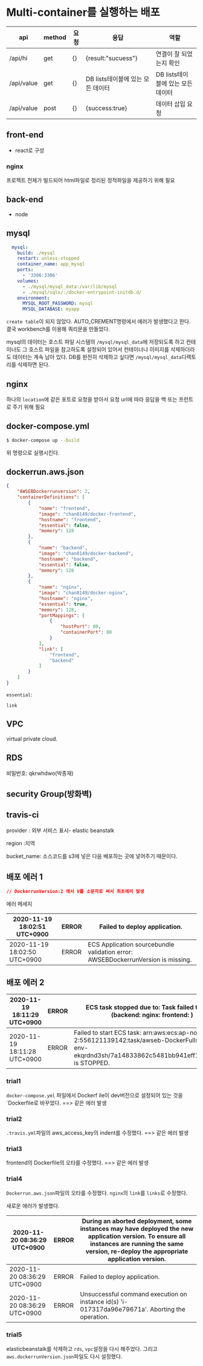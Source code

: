 # Multi-container를 실행하는 배포

| api        | method | 요청 | 응답                              | 역할                              |
| ---------- | ------ | ---- | --------------------------------- | --------------------------------- |
| /api/hi    | get    | {}   | {result:"sucuess"}                | 연결이 잘 되었는지 확인           |
| /api/value | get    | {}   | DB lists테이블에 있는 모든 데이터 | DB lists테이블에 있는 모든 데이터 |
| /api/value | post   | {}   | {success:true}                    | 데이터 삽입 요청                  |

## front-end

- react로 구성

### nginx

프로젝트 전체가 빌드되어 html파일로 정리된 정적파일을 제공하기 위해 필요

## back-end

- node

## mysql

```yaml
  mysql:
    build: ./mysql
    restart: unless-stopped
    container_name: app_mysql
    ports:
      - '3306:3306'
    volumes:
      - ./mysql/mysql_data:/var/lib/mysql
      - ./mysql/sqls/:/docker-entrypoint-initdb.d/
    environment:
      MYSQL_ROOT_PASSWORD: mysql
      MYSQL_DATABASE: myapp
```

`create table`이 되지 않았다. AUTO_CREMENT명령에서 에러가 발생했다고 한다. 결국 workbench를 이용해 쿼리문을 만들었다.

mysql의 데이터는 호스트 파일 시스템의 `/mysql/mysql_data`에 저장되도록 하고 컨테이너도 그 호스트 파일을 참고하도록 설정되어 있어서 컨테이너나 이미지를 삭제하더라도 데이터는 계속 남아 있다. DB를 완전히 삭제하고 싶다면 `/mysql/mysql_data`디렉토리를 삭제하면 된다.

## nginx

하나의 `location`에 같은 포트로 요청을 받아서 요청 url에 따라 응답을 백 또는 프런트로 주기 위해 필요

## docker-compose.yml

```bash
$ docker-compose up --build
```

위 명령으로 실행시킨다.



## dockerrun.aws.json

```json
{
    "AWSEBDockerrunversion": 2,
    "containerDefinitions": [
        {
            "name": "frontend",
            "image": "chan8149/docker-frontend",
            "hostname": "frontend",
            "essential": false,
            "memory": 128
        },
        {
            "name": "backend",
            "image": "chan8149/docker-backend",
            "hostname": "backend",
            "essential": false,
            "memory": 128
        },
        {
            "name": "nginx",
            "image": "chan8149/docker-nginx",
            "hostname": "nginx",
            "essential": true,
            "memory": 128,
            "portMappings": [
                {
                    "hostPort": 80,
                    "containerPort": 80
                }
            ],
            "link": [
                "frontend",
                "backend"
            ]
        }
    ]
}
```

`essential`:

`link`



## VPC

virtual private cloud. 

## RDS

비밀번호: qkrwhdwo(박종재)



## security Group(방화벽)



## travis-ci

provider : 외부 서비스 표시- elastic beanstalk

region :지역

bucket_name: 소스코드를 s3에 넣은 다음 배포하는 곳에 넣어주기 때문이다.



## 배포 에러 1

```json
// DockerrunVersion:2 에서 V를 소문자로 써서 최초에러 발생
```

에러 메세지

| 2020-11-19 18:02:51 UTC+0900 | ERROR | Failed to deploy application.                                |
| ---------------------------- | ----- | ------------------------------------------------------------ |
| 2020-11-19 18:02:50 UTC+0900 | ERROR | ECS Application sourcebundle validation error: AWSEBDockerrunVersion is missing. |



## 배포 에러 2

| 2020-11-19 18:11:29 UTC+0900 | ERROR | ECS task stopped due to: Task failed to start. (backend: nginx: frontend: ) |
| ---------------------------- | ----- | ------------------------------------------------------------ |
| 2020-11-19 18:11:28 UTC+0900 | ERROR | Failed to start ECS task: arn:aws:ecs:ap-northeast-2:556121139142:task/awseb-DockerFullstackApp-env-ekqrdnd3sh/7a14833862c5481bb941eff108630257 is STOPPED. |

### trial1

`docker-compose.yml` 파일에서 Dockerf	ile이 dev버전으로 설정되어 있는 것을 `Dockerfile로 바꾸었다. ==> 같은 에러 발생

### trial2

`.travis.yml`파일의 aws_access_key의 indent를 수정했다. ==> 같은 에러 발생

### trial3

frontend의 Dockerfile의 오타를 수정했다. ==> 같은 에러 발생

### trial4

`Dockerrun.aws.json`파일의 오타를 수정했다. `nginx`의 `link`를 `links`로 수정했다.

새로운 에러가 발생했다.

| 2020-11-20 08:36:29 UTC+0900 | ERROR | During an aborted deployment, some instances may have deployed the new application version. To ensure all instances are running the same version, re-deploy the appropriate application version. |
| ---------------------------- | ----- | ------------------------------------------------------------ |
| 2020-11-20 08:36:29 UTC+0900 | ERROR | Failed to deploy application.                                |
| 2020-11-20 08:36:29 UTC+0900 | ERROR | Unsuccessful command execution on instance id(s) 'i-017317da96e79671a'. Aborting the operation. |



### trial5

elasticbeanstalk를 삭제하고 `rds`, `vpc`설정을 다시 해주었다. 그리고 `aws.dockerrunVersion.json`파일도 다시 설정했다.